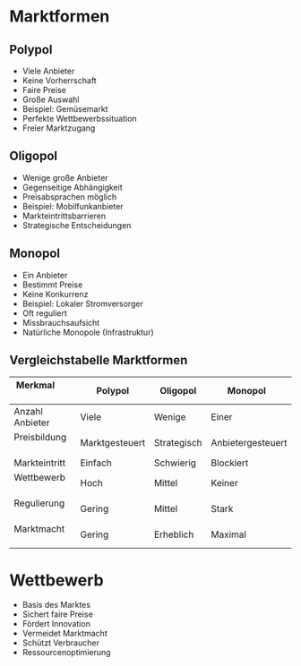 # Marktformen

## Polypol

- Viele Anbieter
- Keine Vorherrschaft
- Faire Preise
- Große Auswahl
- Beispiel: Gemüsemarkt
- Perfekte Wettbewerbssituation
- Freier Marktzugang

## Oligopol

- Wenige große Anbieter
- Gegenseitige Abhängigkeit
- Preisabsprachen möglich
- Beispiel: Mobilfunkanbieter
- Markteintrittsbarrieren
- Strategische Entscheidungen

## Monopol

- Ein Anbieter
- Bestimmt Preise
- Keine Konkurrenz
- Beispiel: Lokaler Stromversorger
- Oft reguliert
- Missbrauchsaufsicht
- Natürliche Monopole (Infrastruktur)

## Vergleichstabelle Marktformen

| Merkmal         | Polypol | Oligopol | Monopol   |
|-----------------|---------|----------|-----------|
| Anzahl Anbieter | Viele   | Wenige   | Einer     |
| Preisbildung    | Marktgesteuert | Strategisch | Anbietergesteuert |
| Markteintritt   | Einfach | Schwierig| Blockiert |
| Wettbewerb      | Hoch    | Mittel   | Keiner    |
| Regulierung     | Gering  | Mittel   | Stark     |
| Marktmacht      | Gering  | Erheblich| Maximal   |

# Wettbewerb

- Basis des Marktes
- Sichert faire Preise
- Fördert Innovation
- Vermeidet Marktmacht
- Schützt Verbraucher
- Ressourcenoptimierung